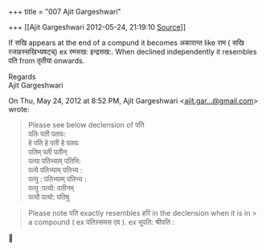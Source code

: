 +++
title = "007 Ajit Gargeshwari"

+++
[[Ajit Gargeshwari	2012-05-24, 21:19:10 [Source](https://groups.google.com/g/samskrita/c/1ecxRWwFHos)]]



If सखि appears at the end of a compund it becomes अकारान्त like राम ( सखि रजाहस्सखिभ्यषट्च्) ex रमसख: इन्द्रसख:. When declined independently it resembles पति from तृतीया onwards.  
  
Regards  
Ajit Gargeshwari  
  

On Thu, May 24, 2012 at 8:52 PM, Ajit Gargeshwari \<[ajit.gar...@gmail.com]()\> wrote:  

> Please see below declension of पति  
> पतिः पती पतयः:  
> हे पति हे पती हे पतयः  
> पतिम् पती पतीन्  
> पत्या पतिभ्याम् पतिभि:  
> पत्ये पतिभ्याम् पतिभ्य :  
> पत्यु : पतिभ्याम् पतिभ्य :  
> पत्यु :पत्यो: पतीनम्  
> पत्यौ पत्यो: पतिषु  
>   

> Please note पति exactly resembles हरि in the declension when it is in > a compound ( ex पतिस्समस एव ). ex भूपति: श्रीपति :



